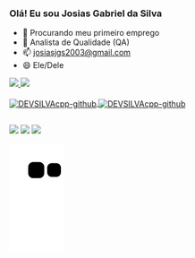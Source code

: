### Olá! Eu sou Josias Gabriel da Silva

- 🔭 Procurando meu primeiro emprego
- 🌱 Analista de Qualidade (QA)
- 📫 josiasjgs2003@gmail.com
- 😄 Ele/Dele


<div>
  <a href="https://github.com/DEVSILVAcpp">
  <img height="180em" src="https://github-readme-stats.vercel.app/api?username=DEVSILVAcpp&show_icons=true&theme=dark&include_all_commits=true&count_private=true"/>
  <img height="180em" src="https://github-readme-stats.vercel.app/api/top-langs/?username=DEVSILVAcpp&layout=compact&langs_count=7&theme=dark"/>
</div>

<div style="display: inline_block"><br>
<img align="center" alt="DEVSILVAcpp-github" height="30" width="40" src="https://cdn.jsdelivr.net/gh/devicons/devicon/icons/git/git-original.svg" />
<img align="center" alt="DEVSILVAcpp-github" height="30" width="40" src="https://cdn.jsdelivr.net/gh/devicons/devicon/icons/github/github-original.svg" />

            
</div>                
          
##
  
</div>
 <a href="https://www.facebook.com/profile.php?id=100044956362831" target="_blank"><img src="https://img.shields.io/badge/Facebook-1877F2?style=for-the-badge&logo=facebook&logoColor=white" target="_blank"></a>
 <a href="https://www.instagram.com/calebroso_360/" target="_blank"><img src="https://img.shields.io/badge/-Instagram-%23E4405F?style=for-the-badge&logo=instagram&logoColor=white" target="_blank"></a>
 <a href="https://www.linkedin.com/in/josias-gabriel-da-silva-6845b1253/" target="_blank"><img src="https://img.shields.io/badge/LinkedIn-0077B5?style=for-the-badge&logo=linkedin&logoColor=white" target="_blank"></a>
 
</div>


![snake gif](https://github.com/DEVSILVAcpp/DEVSILVAcpp/blob/output/github-contribution-grid-snake.svg)
